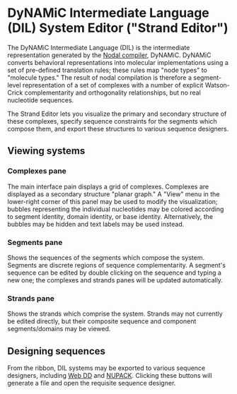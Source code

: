 # DyNAMiC Intermediate Language (DIL) System Editor ("Strand Editor")

The DyNAMiC Intermediate Language (DIL) is the intermediate representation generated by the [Nodal compiler](nodal), DyNAMiC. DyNAMiC converts behavioral representations into molecular implementations using a set of pre-defined translation rules; these rules map "node types" to "molecule types." The result of nodal compilation is therefore a segment-level representation of a set of complexes with a number of explicit Watson-Crick complementarity and orthogonality relationships, but no real nucleotide sequences.

The Strand Editor lets you visualize the primary and secondary structure of these complexes, specify sequence constraints for the segments which compose them, and export these structures to various sequence designers.

## Viewing systems

### Complexes pane
The main interface pain displays a grid of complexes. Complexes are displayed as a secondary structure "planar graph." A "View" menu in the lower-right corner of this panel may be used to modify the visualization; bubbles representing the individual nucleotides may be colored according to segment identity, domain identity, or base identity. Alternatively, the bubbles may be hidden and text labels may be used instead.

### Segments pane
Shows the sequences of the segments which compose the system. Segments are discrete regions of sequence complementarity. A segment's sequence can be edited by double clicking on the sequence and typing a new one; the complexes and strands panes will be updated automatically.

### Strands pane
Shows the strands which comprise the system. Strands may not currently be edited directly, but their composite sequence and component segments/domains may be viewed.


## Designing sequences

From the ribbon, DIL systems may be exported to various sequence designers, including [Web DD](web-dd) and [NUPACK](sequence). Clicking these buttons will generate a file and open the requisite sequence designer.